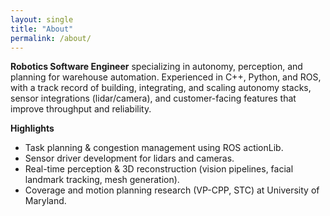 ```yaml
---
layout: single
title: "About"
permalink: /about/
---
```


**Robotics Software Engineer** specializing in autonomy, perception, and planning for warehouse automation. Experienced in C++, Python, and ROS, with a track record of building, integrating, and scaling autonomy stacks, sensor integrations (lidar/camera), and customer-facing features that improve throughput and reliability.

**Highlights**
- Task planning & congestion management using ROS actionLib.
- Sensor driver development for lidars and cameras.
- Real-time perception & 3D reconstruction (vision pipelines, facial landmark tracking, mesh generation).
- Coverage and motion planning research (VP-CPP, STC) at University of Maryland.
